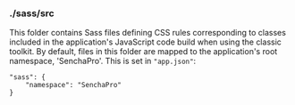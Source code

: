### ./sass/src

This folder contains Sass files defining CSS rules corresponding to classes
included in the application's JavaScript code build when using the classic toolkit.
By default, files in this folder are mapped to the application's root namespace, 'SenchaPro'.
This is set in `"app.json"`:

    "sass": {
        "namespace": "SenchaPro"
    }
